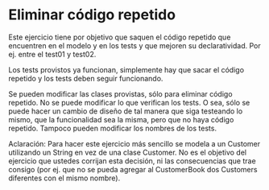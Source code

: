 # Eliminar código repetido

Este ejercicio tiene por objetivo que saquen el código repetido que encuentren en el modelo y en los tests y que mejoren su declaratividad. Por ej. entre el test01 y test02.

Los tests provistos ya funcionan, simplemente hay que sacar el código repetido y los tests deben seguir funcionando.

Se pueden modificar las clases provistas, sólo para eliminar código repetido. No se puede modificar lo que verifican los tests. O sea, sólo se puede hacer un cambio de diseño de tal manera que siga testeando lo mismo, que la funcionalidad sea la misma, pero que no haya código repetido. Tampoco pueden modificar los nombres de los tests.


Aclaración: Para hacer este ejercicio más sencillo se modela a un Customer utilizando un String en vez de una clase Customer. No es el objetivo del ejercicio que ustedes corrijan esta decisión, ni las consecuencias que trae consigo (por ej. que no se pueda agregar al CustomerBook dos Customers diferentes con el mismo nombre).

